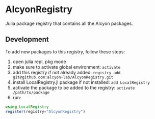 # AlcyonRegistry

Julia package registry that contains all the Alcyon packages.

## Development

To add new packages to this registry, follow these steps:

1. open julia repl, pkg mode
2. make sure to activate global environment: `activate`
3. add this registry if not already added: `registry add git@github.com:alcyon-lab/AlcyonRegistry.git`
4. install LocalRegistry.jl package if not installed: `add LocalRegistry`
5. activate the package to be added to the registry: `activate /path/to/package`
6. run: 
```julia
using LocalRegistry
register(registry="AlcyonRegistry")
```
